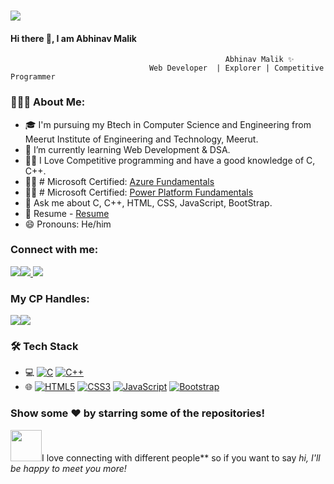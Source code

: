 [  
![](https://github.com/thompsonemerson/thompsonemerson/raw/master/cover-thompson.png)](https://github.com/thompsonemerson/thompsonemerson/raw/master/cover-thompson.png)

#### Hi there 👋, I am Abhinav Malik


                                                    Abhinav Malik ✨
                                   Web Developer  | Explorer | Competitive Programmer



### 👨🏻‍💻 About Me:

-   🎓  I'm pursuing my Btech in Computer Science and Engineering from Meerut Institute of Engineering and Technology, Meerut.
-   🌱  I’m currently learning Web Development & DSA.
-  ✍🏻 I Love Competitive programming and have a good knowledge of C, C++.
- ✍🏻 # Microsoft Certified: [Azure Fundamentals](https://drive.google.com/file/d/1rLs8BBNkqZ3KTXDqJ78_924Xh12RGiSC/view?usp=sharing)
- ✍🏻 # Microsoft Certified: [Power Platform Fundamentals](https://drive.google.com/file/d/1ETdEQR0WdcnoF7jpMCpWFuBpOALvH3zQ/view?usp=sharing)
-   💬  Ask me about C, C++, HTML, CSS, JavaScript, BootStrap.
-   📃  Resume -  [Resume](https://drive.google.com/file/d/1sJWi8-DVXCrVWFjCEjUW2hcM2iiD_3qK/view?usp=sharing)
-   😄  Pronouns: He/him

### Connect with me:
 [![](https://camo.githubusercontent.com/1598532a3542326fff0ea5e0481f39287c1a1a201b07b4fff95c5ecd6a30553e/68747470733a2f2f696d672e736869656c64732e696f2f62616467652f4c696e6b6564496e2d2532333030373742352e7376673f267374796c653d666c61742d737175617265266c6f676f3d6c696e6b6564696e266c6f676f436f6c6f723d7768697465)](https://www.linkedin.com/in/abhinav-malik-34992a120/)[![](https://camo.githubusercontent.com/420d9987aff329ec814250dc94ee265a58cb8374b59c026c004287f037bc2672/68747470733a2f2f696d672e736869656c64732e696f2f62616467652f4769746875622d2532333041304130412e7376673f267374796c653d666c61742d737175617265266c6f676f3d476974687562266c6f676f436f6c6f723d7768697465)  ](https://github.com/abhinav-0301)[![](https://camo.githubusercontent.com/571384769c09e0c66b45e39b5be70f68f552db3e2b2311bc2064f0d4a9f5983b/68747470733a2f2f696d672e736869656c64732e696f2f62616467652f476d61696c2d4431343833363f7374796c653d666f722d7468652d6261646765266c6f676f3d676d61696c266c6f676f436f6c6f723d7768697465)](mailto:abhinav.malik.301@gmail.com) 

  

### My CP Handles:
[![](https://camo.githubusercontent.com/ce234f3fa46918a809815d3893b946e9d4bfddfec2eb2cc4d7f3ed61c34a32e3/68747470733a2f2f696d672e736869656c64732e696f2f62616467652f4c656574436f64652d3332333333303f7374796c653d666f722d7468652d6261646765266c6f676f3d6c656574636f6465266c6f676f436f6c6f723d463744463145)](https://leetcode.com/abhinav_3/)[![](https://camo.githubusercontent.com/5ea830d68d05691d78a22d8218da9619b062434ca683e0fa506dc143cd9475c4/68747470733a2f2f696d672e736869656c64732e696f2f62616467652f436f6465636865662d4646443433423f7374796c653d666f722d7468652d6261646765266c6f676f3d636f646563686566266c6f676f436f6c6f723d333036393938)](https://www.codechef.com/users/malik_03)

###  🛠 Tech Stack

-   💻 [![C](https://camo.githubusercontent.com/62caedc20a3b8658cdc1902390e17292f1eb06f8eed3f7539cee2367a3f02934/68747470733a2f2f696d672e736869656c64732e696f2f62616467652f2d432d3030303030303f7374796c653d666f722d7468652d6261646765266c6f676f3d43)](https://camo.githubusercontent.com/62caedc20a3b8658cdc1902390e17292f1eb06f8eed3f7539cee2367a3f02934/68747470733a2f2f696d672e736869656c64732e696f2f62616467652f2d432d3030303030303f7374796c653d666f722d7468652d6261646765266c6f676f3d43)  [![C++](https://camo.githubusercontent.com/28bd49a59c122c3aea3cf54ac526126017e275c2ad96c248870f7753ee3a5822/68747470733a2f2f696d672e736869656c64732e696f2f62616467652f2d432b2b2d3030303030303f7374796c653d666f722d7468652d6261646765266c6f676f3d43253242253242266c6f676f436f6c6f723d303035393943)](https://camo.githubusercontent.com/28bd49a59c122c3aea3cf54ac526126017e275c2ad96c248870f7753ee3a5822/68747470733a2f2f696d672e736869656c64732e696f2f62616467652f2d432b2b2d3030303030303f7374796c653d666f722d7468652d6261646765266c6f676f3d43253242253242266c6f676f436f6c6f723d303035393943)  
-   🌐  [![HTML5](https://camo.githubusercontent.com/2391113fdeae79d8b9543dd2cce0dd6f256b9ca29685baad6c42cd6953c27673/68747470733a2f2f696d672e736869656c64732e696f2f62616467652f2d48544d4c352d3030303030303f7374796c653d666f722d7468652d6261646765266c6f676f3d48544d4c35)](https://camo.githubusercontent.com/2391113fdeae79d8b9543dd2cce0dd6f256b9ca29685baad6c42cd6953c27673/68747470733a2f2f696d672e736869656c64732e696f2f62616467652f2d48544d4c352d3030303030303f7374796c653d666f722d7468652d6261646765266c6f676f3d48544d4c35)  [![CSS3](https://camo.githubusercontent.com/46a95861c8a0ac8df683bbd233ac098b579fa275080351a5f48541f21560da85/68747470733a2f2f696d672e736869656c64732e696f2f62616467652f2d435353332d3030303030303f7374796c653d666f722d7468652d6261646765266c6f676f3d43535333)](https://camo.githubusercontent.com/46a95861c8a0ac8df683bbd233ac098b579fa275080351a5f48541f21560da85/68747470733a2f2f696d672e736869656c64732e696f2f62616467652f2d435353332d3030303030303f7374796c653d666f722d7468652d6261646765266c6f676f3d43535333)  [![JavaScript](https://camo.githubusercontent.com/0ea021110e1446e16c241b1d3a5c87ded0ff2e26d9c90ff002a4f8fc0a8731b6/68747470733a2f2f696d672e736869656c64732e696f2f62616467652f2d4a6176615363726970742d3030303030303f7374796c653d666f722d7468652d6261646765266c6f676f3d6a617661736372697074)](https://camo.githubusercontent.com/0ea021110e1446e16c241b1d3a5c87ded0ff2e26d9c90ff002a4f8fc0a8731b6/68747470733a2f2f696d672e736869656c64732e696f2f62616467652f2d4a6176615363726970742d3030303030303f7374796c653d666f722d7468652d6261646765266c6f676f3d6a617661736372697074) [![Bootstrap](https://camo.githubusercontent.com/1212071ae098f844291f2394b18dfab6aeeeecf20b9455d7a1c61092233a6bd4/68747470733a2f2f696d672e736869656c64732e696f2f62616467652f2d426f6f7473747261702d3030303030303f7374796c653d666f722d7468652d6261646765266c6f676f3d426f6f747374726170)](https://camo.githubusercontent.com/1212071ae098f844291f2394b18dfab6aeeeecf20b9455d7a1c61092233a6bd4/68747470733a2f2f696d672e736869656c64732e696f2f62616467652f2d426f6f7473747261702d3030303030303f7374796c653d666f722d7468652d6261646765266c6f676f3d426f6f747374726170)  


 



### Show some ❤️ by starring some of the repositories!


<img src='https://camo.githubusercontent.com/ec0df7b334d15078e980be8f26f35f1bd6f004eaa4a121db42fed361360c1817/68747470733a2f2f6d656469612e67697068792e636f6d2f6d656469612f4c6e516a7057614f4e386e68723231764e572f67697068792e676966' height=50px/>I love connecting with different people**  so if you want to say  *hi, I'll be happy to meet you more!*
